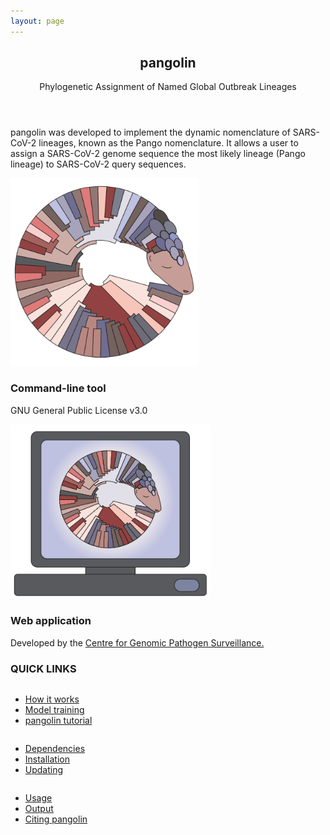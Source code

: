```yaml
---
layout: page
---
```

  <section>
    <div class="content">
      <header>
        <h1>pangolin</h1>
        <p>Phylogenetic Assignment of Named Global Outbreak Lineages</p>
      </header>
      <p>pangolin was developed to implement the dynamic nomenclature of SARS-CoV-2 lineages, known as the Pango nomenclature. It allows a user to assign a SARS-CoV-2 genome sequence the most likely lineage (Pango lineage) to SARS-CoV-2 query sequences. </p>
    </div>
  </section>
  <section>
    <div class="posts">
        <article>
            <a href="./pangolin.html" class="image"><img src="./assets/images/pangolin_logo.svg" style="max-height:300px;max-width:320px" alt="" /></a>
            <h3>Command-line tool</h3>
            <p>GNU General Public License v3.0</p>
        </article>
        <article>
            <a href="https://pangolin.cog-uk.io/" class="image"><img src="./assets/images/pangolin_logo_backwards.svg" style="max-height:300px;max-width:320px" alt="" /></a>
            <h3>Web application</h3>
            <p>Developed by the <a href="https://www.pathogensurveillance.net/">Centre for Genomic Pathogen Surveillance.</a>
            </p>
        </article>
      </div>
    </section>


### QUICK LINKS

<section>
<div class="row">
  <div class="column">
    <ul>
      <li><a href="{{ 'pangolin_docs/pangolearn.html' | absolute_url }}">How it works</a></li>
      <li><a href="{{ 'pangolin_docs/pangolearn.html' | absolute_url }}">Model training</a></li>
      <li><a href="{{ 'pangolin_tutorial.html' | absolute_url }}">pangolin tutorial</a></li>
    </ul>
  </div>
  <div class="column">
    <ul>
      <li><a href="{{ 'pangolin_docs/dependencies.html' | absolute_url }}">Dependencies</a></li>
      <li><a href="{{ 'pangolin_docs/installation.html' | absolute_url }}">Installation</a></li>
      <li><a href="{{ 'pangolin_docs/updating.html' | absolute_url }}">Updating</a></li>
    </ul>
  </div>
  <div class="column">
    <ul>
      <li><a href="{{ 'pangolin_docs/usage.html' | absolute_url }}">Usage</a></li>
      <li><a href="{{ 'pangolin_docs/output.html' | absolute_url }}">Output</a></li>
      <li><a href="{{ 'contributors.html' | absolute_url }}">Citing pangolin</a></li>
    </ul>
  </div>
</div>
</section>

